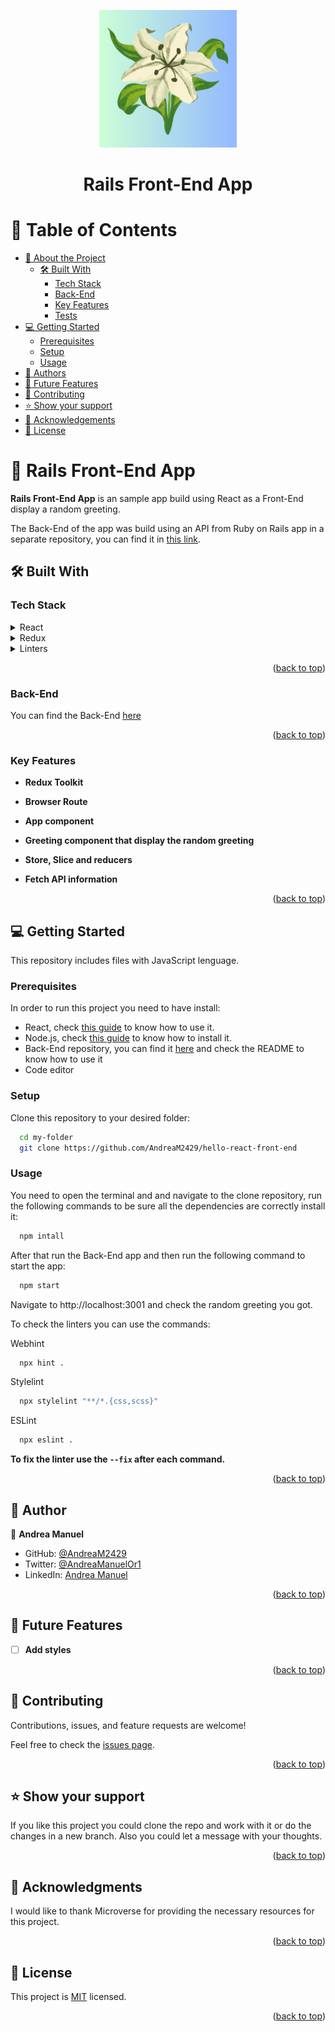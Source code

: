 <a name="readme-top"></a>
<div align="center">

  <img src=src/assets/images/logo.png width=220px>
  <h1><b>Rails Front-End App</b></h1>

</div>

# 📗 Table of Contents

- [📖 About the Project](#about-project)
  - [🛠 Built With](#built-with)
    - [Tech Stack](#tech-stack)
    - [Back-End](#back-end)
    - [Key Features](#key-features)
    - [Tests](#tests)
- [💻 Getting Started](#getting-started)
  - [Prerequisites](#prerequisites)
  - [Setup](#setup)
  - [Usage](#usage)
- [👥 Authors](#authors)
- [🔭 Future Features](#future-features)
- [🤝 Contributing](#contributing)
- [⭐️ Show your support](#support)
- [🙏 Acknowledgements](#acknowledgements)
- [📝 License](#license)

# 📖 Rails Front-End App <a name="about-project"></a>

**Rails Front-End App** is an sample app build using React as a Front-End display a random greeting. 

The Back-End of the app was build using an API from Ruby on Rails app in a separate repository, you can find it in [this link](https://github.com/AndreaM2429/hello-rails-back-end/tree/back-end).

## 🛠 Built With <a name="built-with"></a>

### Tech Stack <a name="tech-stack"></a>

<details>
<summary>React</summary>
  <ul>
    <li>
      <a href="https://react.dev/">Library</a>
    </li>
  </ul>
</details>

<details>
<summary>Redux</summary>
  <ul>
    <li><a href="https://redux-toolkit.js.org/">Redux Toolkit</a></li>
  </ul>
</details>

<details>
<summary>Linters</summary>
  <ul>
    <li><a href="https://github.com/microverseinc/linters-config/tree/master/html-css-js">Linters</a></li>
  </ul>
</details>

<p align="right">(<a href="#readme-top">back to top</a>)</p>

### Back-End <a name="back-end"></a>

You can find the Back-End [here](https://github.com/AndreaM2429/hello-rails-back-end/tree/back-end)

<p align="right">(<a href="#readme-top">back to top</a>)</p>


### Key Features <a name="key-features"></a>

- **Redux Toolkit**

- **Browser Route**

- **App component**

- **Greeting component that display the random greeting**

- **Store, Slice and reducers**

- **Fetch API information**


<p align="right">(<a href="#readme-top">back to top</a>)</p>

## 💻 Getting Started <a name="getting-started"></a>

This repository includes files with JavaScript lenguage.

### Prerequisites

In order to run this project you need to have install:

- React, check [this guide](https://react.dev/) to know how to use it.
- Node.js, check [this guide](https://nodejs.org/es/download/package-manager#debian-and-ubuntu-based-linux-distributions-enterprise-linux-fedora-and-snap-packages) to know how to install it.
- Back-End repository, you can find it [here](https://github.com/AndreaM2429/hello-rails-back-end/tree/back-end) and check the README to know how to use it
- Code editor

### Setup

Clone this repository to your desired folder:

```sh
  cd my-folder
  git clone https://github.com/AndreaM2429/hello-react-front-end
```

### Usage

You need to open the terminal and and navigate to the clone repository, run the following commands to be sure all the dependencies are correctly install it:

```sh
  npm intall
```

After that run the Back-End app and then run the following command to start the app:

```sh
  npm start
```

Navigate to http://localhost:3001 and check the random greeting you got.

To check the linters you can use the commands:

Webhint
```sh
  npx hint .
```

Stylelint
```sh
  npx stylelint "**/*.{css,scss}"
```

ESLint
```sh
  npx eslint .
```

**To fix the linter use the `--fix` after each command.**

<p align="right">(<a href="#readme-top">back to top</a>)</p>



## 👥 Author <a name="authors"></a>

👤 **Andrea Manuel**
- GitHub: [@AndreaM2429](https://github.com/AndreaM2429)
- Twitter: [@AndreaManuelOr1](https://twitter.com/AndreaManuelOr1)
- LinkedIn: [Andrea Manuel](https://www.linkedin.com/in/andreamanuel24/)


<p align="right">(<a href="#readme-top">back to top</a>)</p>



## 🔭 Future Features <a name="future-features"></a>

- [ ] **Add styles**

<p align="right">(<a href="#readme-top">back to top</a>)</p>



## 🤝 Contributing <a name="contributing"></a>

Contributions, issues, and feature requests are welcome!

Feel free to check the [issues page](../../issues/).

<p align="right">(<a href="#readme-top">back to top</a>)</p>



## ⭐️ Show your support <a name="support"></a>

If you like this project you could clone the repo and work with it or do the changes in a new branch. Also you could let a message with your thoughts.

<p align="right">(<a href="#readme-top">back to top</a>)</p>



## 🙏 Acknowledgments <a name="acknowledgements"></a>

I would like to thank Microverse for providing the necessary resources for this project.

<p align="right">(<a href="#readme-top">back to top</a>)</p>



## 📝 License <a name="license"></a>

This project is [MIT](./LICENSE) licensed.

<p align="right">(<a href="#readme-top">back to top</a>)</p>